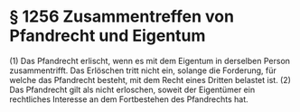 # § 1256 Zusammentreffen von Pfandrecht und Eigentum
(1) Das Pfandrecht erlischt, wenn es mit dem Eigentum in derselben Person zusammentrifft. Das Erlöschen tritt nicht ein, solange die Forderung, für welche das Pfandrecht besteht, mit dem Recht eines Dritten belastet ist.
(2) Das Pfandrecht gilt als nicht erloschen, soweit der Eigentümer ein rechtliches Interesse an dem Fortbestehen des Pfandrechts hat.